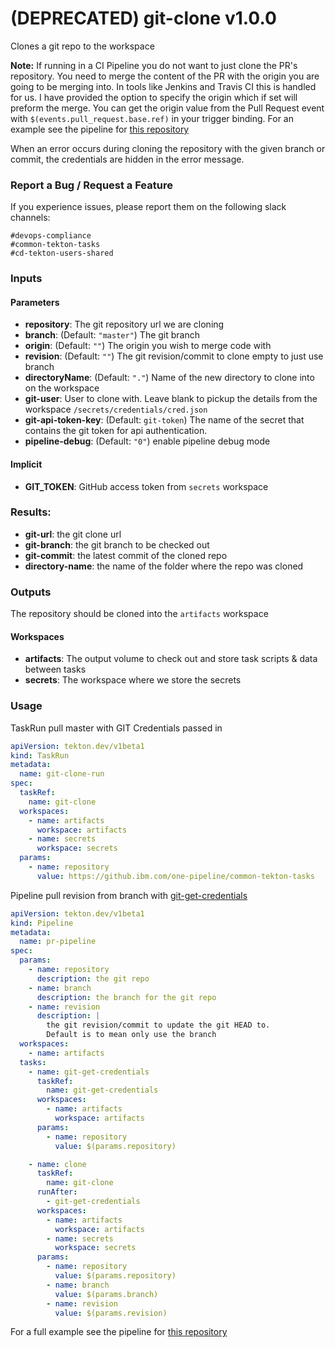 # (DEPRECATED) git-clone v1.0.0

Clones a git repo to the workspace

**Note:** If running in a CI Pipeline you do not want to just clone the PR's repository.
You need to merge the content of the PR with the origin you are going to be merging into.
In tools like Jenkins and Travis CI this is handled for us. I have provided the option to
specify the origin which if set will preform the merge. You can get the origin value from
the Pull Request event with `$(events.pull_request.base.ref)` in your trigger binding.
For an example see the pipeline for [this repository](/.tekton)

When an error occurs during cloning the repository with the given branch or commit, the credentials are hidden in the error message.

### Report a Bug / Request a Feature

If you experience issues, please report them on the following slack channels:
```
#devops-compliance
#common-tekton-tasks
#cd-tekton-users-shared
```

### Inputs

#### Parameters

- **repository**: The git repository url we are cloning
- **branch**: (Default: `"master"`) The git branch
- **origin**: (Default: `""`) The origin you wish to merge code with
- **revision**: (Default: `""`) The git revision/commit to clone empty to just use branch
- **directoryName**: (Default: `"."`) Name of the new directory to clone into on the workspace
- **git-user**: User to clone with. Leave blank to pickup the details from the workspace `/secrets/credentials/cred.json`
- **git-api-token-key**: (Default: `git-token`) The name of the secret that contains the git token for api authentication.
- **pipeline-debug**: (Default: `"0"`) enable pipeline debug mode

#### Implicit

- **GIT_TOKEN**: GitHub access token from `secrets` workspace

### Results:
- **git-url**: the git clone url
- **git-branch**: the git branch to be checked out
- **git-commit**: the latest commit of the cloned repo
- **directory-name**: the name of the folder where the repo was cloned

### Outputs
The repository should be cloned into the `artifacts` workspace

#### Workspaces

 - **artifacts**: The output volume to check out and store task scripts & data between tasks
 - **secrets**: The workspace where we store the secrets


### Usage
TaskRun pull master with GIT Credentials passed in
```yaml
apiVersion: tekton.dev/v1beta1
kind: TaskRun
metadata:
  name: git-clone-run
spec:
  taskRef:
    name: git-clone
  workspaces:
    - name: artifacts
      workspace: artifacts
    - name: secrets
      workspace: secrets
  params:
    - name: repository
      value: https://github.ibm.com/one-pipeline/common-tekton-tasks
```

Pipeline pull revision from branch with [git-get-credentials](#git-get-credentials)
```yaml
apiVersion: tekton.dev/v1beta1
kind: Pipeline
metadata:
  name: pr-pipeline
spec:
  params:
    - name: repository
      description: the git repo
    - name: branch
      description: the branch for the git repo
    - name: revision
      description: |
        the git revision/commit to update the git HEAD to.
        Default is to mean only use the branch
  workspaces:
    - name: artifacts
  tasks:
    - name: git-get-credentials
      taskRef:
        name: git-get-credentials
      workspaces:
        - name: artifacts
          workspace: artifacts
      params:
        - name: repository
          value: $(params.repository)

    - name: clone
      taskRef:
        name: git-clone
      runAfter:
        - git-get-credentials
      workspaces:
        - name: artifacts
          workspace: artifacts
        - name: secrets
          workspace: secrets
      params:
        - name: repository
          value: $(params.repository)
        - name: branch
          value: $(params.branch)
        - name: revision
          value: $(params.revision)
```
For a full example see the pipeline for [this repository](/.tekton)
